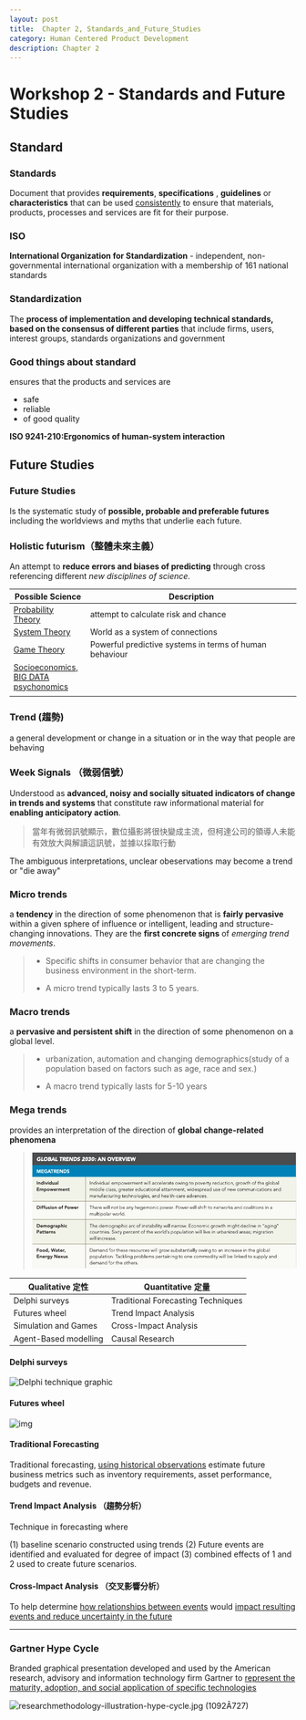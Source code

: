 ```yaml
---
layout: post
title:  Chapter 2, Standards_and_Future_Studies
category: Human Centered Product Development
description: Chapter 2
---
```

# Workshop 2 - Standards and Future Studies


## Standard

### Standards

Document that provides **requirements**, **specifications** , **guidelines** or **characteristics** that can be used <u>consistently</u> to ensure that materials, products, processes and services are fit for their purpose.



### ISO

**International Organization for Standardization** - independent, non-governmental international organization with a membership of 161 national standards



### Standardization

The **process of implementation and developing technical standards, based on the consensus of different parties** that include firms, users, interest groups, standards organizations and government



### Good things about standard

ensures that the products and services are

- safe
- reliable
- of good quality



**ISO 9241-210:Ergonomics of human-system interaction**

## Future Studies

### Future Studies

Is the systematic study of **possible, probable and preferable futures** including the worldviews and myths that underlie each future.



### Holistic futurism（整體未來主義）

An attempt to **reduce errors and biases of predicting** through cross referencing different *new disciplines of science*. 

| Possible Science                                        | Description                                             |
| ------------------------------------------------------- | ------------------------------------------------------- |
| <u>Probability Theory</u>                               | attempt to calculate risk and chance                    |
| <u>System Theory</u>                                    | World as a system of connections                        |
| <u>Game Theory</u>                                      | Powerful predictive systems in terms of human behaviour |
| <u>Socioeconomics, <br />BIG DATA<br />psychonomics</u> |                                                         |
|                                                         |                                                         |

### Trend (趨勢)

a general development or change in a situation or in the way that people are behaving



### Week Signals （微弱信號）

Understood as **advanced, noisy and socially situated indicators of change in trends and systems** that constitute raw informational material for **enabling anticipatory action**.

> 當年有微弱訊號顯示，數位攝影將很快變成主流，但柯達公司的領導人未能有效放大與解讀這訊號，並據以採取行動

The ambiguous interpretations, unclear obeservations may become a trend or "die away"



### Micro trends

a **tendency** in the direction of some phenomenon that is **fairly pervasive** within a given sphere of influence or intelligent, leading and structure-changing innovations. They are the **first concrete signs** of *emerging trend movements*.

> - Specific shifts in consumer behavior that are changing the business environment in the short-term.
>
> - A micro trend typically lasts 3 to 5 years. 



### Macro trends

 a **pervasive and persistent shift** in the direction of some phenomenon on a global level.

> - urbanization, automation and changing demographics(study of a population based on factors such as age, race and sex.)
>
> - A macro trend typically lasts for 5-10 years



### Mega trends

provides an interpretation of the direction of **global change-related phenomena** 

> ![megatrends](/assets/img/HCPD/megatrends.png)

| Qualitative 定性      | Quantitative 定量                  |
| --------------------- | ---------------------------------- |
| Delphi surveys        | Traditional Forecasting Techniques |
| Futures wheel         | Trend Impact Analysis              |
| Simulation and Games  | Cross-Impact Analysis              |
| Agent-Based modelling | Causal Research                    |



#### Delphi surveys  

![Delphi technique graphic](https://research.phoenix.edu/sites/default/files/styles/panopoly_image_half/public/Delphi%20technique%20graphic.png)

#### Futures wheel

![img](https://insightmaker.com/sites/default/files/stories/93847/image_1.png)

#### Traditional Forecasting

Traditional forecasting, <u>using historical observations</u> estimate future business metrics such as inventory requirements, asset performance, budgets and revenue. 

#### Trend Impact Analysis   （趨勢分析）

Technique in forecasting where

 (1) baseline scenario constructed using trends
 (2) Future events are identified and evaluated for degree of impact 
(3) combined effects of 1 and 2 used to create future scenarios.

#### Cross-Impact Analysis  （交叉影響分析）

 To help determine <u>how relationships between events</u> would <u>impact resulting events and reduce uncertainty in the future</u>

----

### Gartner Hype Cycle

Branded graphical presentation developed and used by the American research, advisory and information technology firm Gartner to <u>represent the maturity, adoption, and social application of specific technologies</u>

![researchmethodology-illustration-hype-cycle.jpg (1092Ã727)](https://emtemp.gcom.cloud/ngw/globalassets/en/research/images/illustrations/researchmethodology-illustration-hype-cycle.jpg)